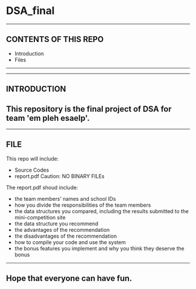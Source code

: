 # DSA_final
---------------------
CONTENTS OF THIS REPO
---------------------
 * Introduction
 * Files
--------

------------
INTRODUCTION
------------
This repository is the final project of DSA for team 'em pleh esaelp'.
----------------------------------------------------------------------

-------
FILE
-------
This repo will include:
 * Source Codes
 * report.pdf
Caution: NO BINARY FILEs

The report.pdf shoud include:
 * the team members’ names and school IDs
 * how you divide the responsibilities of the team members
 * the data structures you compared, including the results submitted to the mini-competition site
 * the data structure you recommend
 * the advantages of the recommendation
 * the disadvantages of the recommendation
 * how to compile your code and use the system
 * the bonus features you implement and why you think they deserve the bonus
--------------------------------
Hope that everyone can have fun.
--------------------------------
